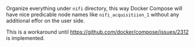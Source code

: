 Organize everything under `nifi` directory, this way Docker Compose will have nice predicable node names like `nifi_acquisitiion_1`
without any additional effor on the user side.

This is a workaround until https://github.com/docker/compose/issues/2312 is implemented.
